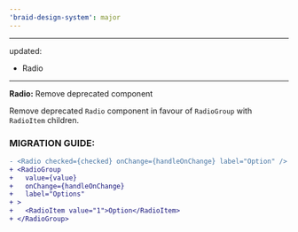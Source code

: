```yaml
---
'braid-design-system': major
---
```


---
updated:
  - Radio
---

**Radio:** Remove deprecated component

Remove deprecated `Radio` component in favour of `RadioGroup` with `RadioItem` children.

### MIGRATION GUIDE:

```diff
- <Radio checked={checked} onChange={handleOnChange} label="Option" />
+ <RadioGroup 
+   value={value}
+   onChange={handleOnChange}
+   label="Options"
+ >
+   <RadioItem value="1">Option</RadioItem>
+ </RadioGroup>
```
